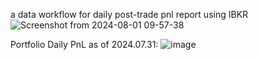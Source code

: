 a data workflow for daily post-trade pnl report using IBKR
![Screenshot from 2024-08-01 09-57-38](https://github.com/user-attachments/assets/580d9534-c100-4de6-a79a-f25add5ea60b)



Portfolio Daily PnL as of 2024.07.31:
![image](https://github.com/user-attachments/assets/13ac0fdc-17ef-4e35-8978-7cd1e979b990)










